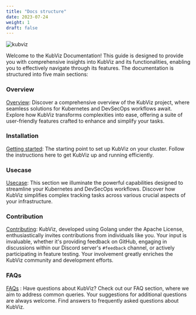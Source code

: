 ```yaml
---
title: "Docs structure"
date: 2023-07-24
weight: 1
draft: false
---
```



![kubviz](./logowithName.png)


Welcome to the KubViz Documentation! This guide is designed to provide you with comprehensive insights into KubViz and its functionalities, enabling you to effectively navigate through its features. The documentation is structured into five main sections:

### Overview

[Overview](../2-overview): Discover a comprehensive overview of the KubViz project, where seamless solutions for Kubernetes and DevSecOps workflows await. Explore how KubViz transforms complexities into ease, offering a suite of user-friendly features crafted to enhance and simplify your tasks.

### Installation

[Getting started](../3-setup/installation): The starting point to set up KubViz on your cluster. Follow the instructions here to get KubViz up and running efficiently.

### Usecase

[Usecase](../5-usecase): This section we illuminate the powerful capabilities designed to streamline your Kubernetes and DevSecOps workflows. Discover how KubViz simplifies complex tracking tasks across various crucial aspects of your infrastructure.

### Contribution

[Contributing](../6-contribution): KubViz, developed using Golang under the Apache License, enthusiastically invites contributions from individuals like you. Your input is invaluable, whether it's providing feedback on GitHub, engaging in discussions within our Discord server's `#feedback` channel, or actively participating in feature testing. Your involvement greatly enriches the KubViz community and development efforts.

### FAQs

[FAQs](../7-faq) : Have questions about KubViz? Check out our FAQ section, where we aim to address common queries. Your suggestions for additional questions are always welcome. Find answers to frequently asked questions about KubViz.

